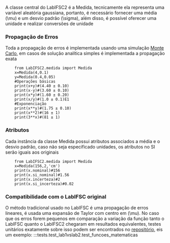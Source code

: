 A classe central do LabIFSC2 é a Medida, tecnicamente ela 
representa uma variável aleatória gaussiana, portanto,
é necessário fornecer uma média \(\mu\) e um desvio padrão
\(\sigma\), além disso, é possível oferecer uma unidade
e realizar conversões de unidade
### Propagação de Erros
Toda a propagação de erros é implementada usando uma simulação
[Monte Carlo](../Propagação%20de%20Erros/montecarlo.md), em casos
de solução analítica simples é implementada a propagação exata
```{.py3 title='Operações básicas'}
    from LabIFSC2.medida import Medida
    x=Medida(4,0.1)
    y=Medida(0.4,0.05)
    #Operações básicas
    print(x+y)#(4.40 ± 0.10) 
    print(x-y)#(3.60 ± 0.10) 
    print(x*y)#(1.60 ± 0.20) 
    print(x/y)#(1.0 ± 0.1)E1 
    #Exponenciação
    print(x**y)#(1.75 ± 0.10) 
    print(x**2)#(16 ± 1)
    print(3**x)#(81 ± 1)
```
### Atributos
Cada instância da classe Medida possui atributos
associados a média e o desvio padrão, caso
não seja especificado unidades, os atributos
no SI serão iguais aos originais
```{.py3 title='Atributos de uma medida'}
    from LabIFSC2.medida import Medida
    x=Medida(156,2,'cm')
    print(x.nominal)#156
    print(x.si_nominal)#1.56
    print(x.incerteza)#2
    print(x.si_incerteza)#0.02
```
### Compatibilidade com o LabIFSC original
O método tradicional usado no LabIFSC é uma propagação de erros lineares, é usada uma expansão de Taylor com centro em \(\mu\).
No caso que os erros forem pequenos em comparação a variação da função
tanto o LabIFSC quanto o LabIFSC2 chegaram em resultados equivalentes,
testes unitários exatamente sobre isso podem ser encontrados
no [repositório](https://github.com/viniciusdutra314/LabIFSC2/blob/main/tests/test_lab1vslab2.py), eis um exemplo:
:::tests.test_lab1vslab2.test_funcoes_matematicas